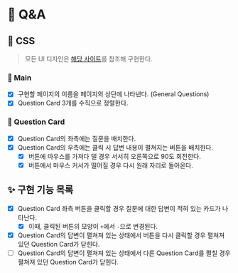 # 🚀 Q&A

## 🎨 CSS

> 모든 UI 디자인은 [해당 사이트](https://vanilla-js-basic-project-7-questions.netlify.app)를 참조해 구현한다.

### 📌 Main

- [x] 구현할 페이지의 이름을 페이지의 상단에 나타낸다. (General Questions)
- [x] Question Card 3개를 수직으로 정렬한다.

### 📌 Question Card

- [x] Question Card의 좌측에는 질문을 배치한다.
- [x] Question Card의 우측에는 클릭 시 답변 내용이 펼쳐지는 버튼을 배치한다.
  - [x] 버튼에 마우스를 가져다 댈 경우 서서히 오른쪽으로 90도 회전한다.
  - [x] 버튼에서 마우스 커서가 떨어질 경우 다시 원래 자리로 돌아온다.

## ✨ 구현 기능 목록

- [x] Question Card 좌측 버튼을 클릭할 경우 질문에 대한 답변이 적혀 있는 카드가 나타난다.
  - [x] 이때, 클릭된 버튼의 모양이 `+`에서 `-`으로 변경된다.
- [x] Question Card의 답변이 펼쳐져 있는 상태에서 버튼을 다시 클릭할 경우 펼쳐져 있던 Question Card가 닫힌다.
- [ ] Question Card의 답변이 펼쳐져 있는 상태에서 다른 Question Card를 펼칠 경우 펼쳐져 있던 Question Card가 닫힌다.
